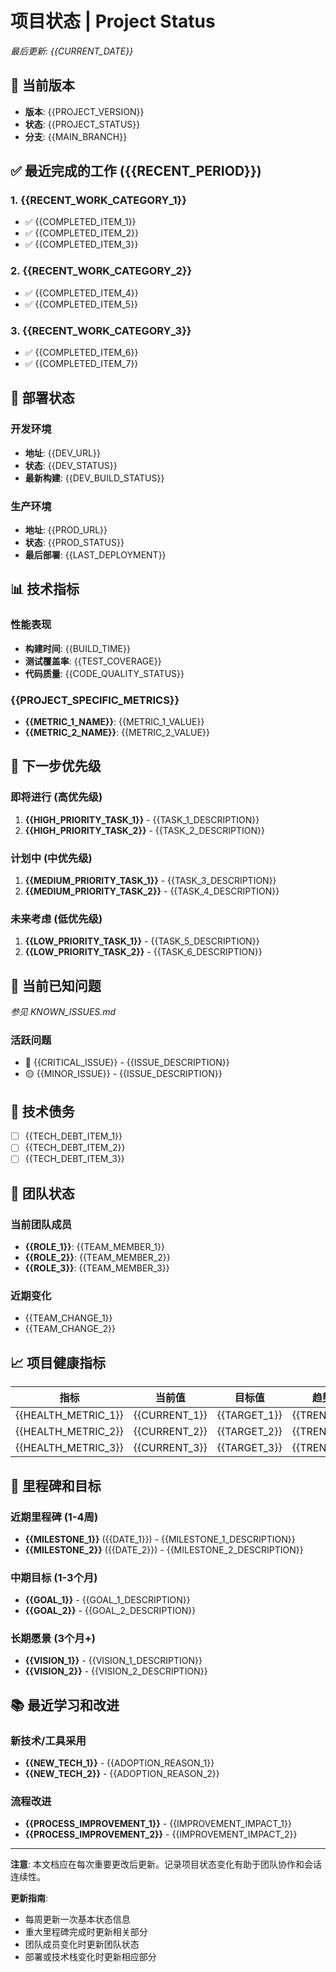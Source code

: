 # 项目状态 | Project Status

*最后更新: {{CURRENT_DATE}}*

## 🎯 当前版本
- **版本**: {{PROJECT_VERSION}}
- **状态**: {{PROJECT_STATUS}}
- **分支**: {{MAIN_BRANCH}}

## ✅ 最近完成的工作 ({{RECENT_PERIOD}})

### 1. {{RECENT_WORK_CATEGORY_1}}
- ✅ {{COMPLETED_ITEM_1}}
- ✅ {{COMPLETED_ITEM_2}}
- ✅ {{COMPLETED_ITEM_3}}

### 2. {{RECENT_WORK_CATEGORY_2}}
- ✅ {{COMPLETED_ITEM_4}}
- ✅ {{COMPLETED_ITEM_5}}

### 3. {{RECENT_WORK_CATEGORY_3}}
- ✅ {{COMPLETED_ITEM_6}}
- ✅ {{COMPLETED_ITEM_7}}

## 🚀 部署状态

### 开发环境
- **地址**: {{DEV_URL}}
- **状态**: {{DEV_STATUS}}
- **最新构建**: {{DEV_BUILD_STATUS}}

### 生产环境
- **地址**: {{PROD_URL}}
- **状态**: {{PROD_STATUS}}
- **最后部署**: {{LAST_DEPLOYMENT}}

## 📊 技术指标

### 性能表现
- **构建时间**: {{BUILD_TIME}}
- **测试覆盖率**: {{TEST_COVERAGE}}
- **代码质量**: {{CODE_QUALITY_STATUS}}

### {{PROJECT_SPECIFIC_METRICS}}
- **{{METRIC_1_NAME}}**: {{METRIC_1_VALUE}}
- **{{METRIC_2_NAME}}**: {{METRIC_2_VALUE}}

## 🎯 下一步优先级

### 即将进行 (高优先级)
1. **{{HIGH_PRIORITY_TASK_1}}** - {{TASK_1_DESCRIPTION}}
2. **{{HIGH_PRIORITY_TASK_2}}** - {{TASK_2_DESCRIPTION}}

### 计划中 (中优先级)
1. **{{MEDIUM_PRIORITY_TASK_1}}** - {{TASK_3_DESCRIPTION}}
2. **{{MEDIUM_PRIORITY_TASK_2}}** - {{TASK_4_DESCRIPTION}}

### 未来考虑 (低优先级)
1. **{{LOW_PRIORITY_TASK_1}}** - {{TASK_5_DESCRIPTION}}
2. **{{LOW_PRIORITY_TASK_2}}** - {{TASK_6_DESCRIPTION}}

## 🐛 当前已知问题
*参见 KNOWN_ISSUES.md*

### 活跃问题
- 🔴 {{CRITICAL_ISSUE}} - {{ISSUE_DESCRIPTION}}
- 🟡 {{MINOR_ISSUE}} - {{ISSUE_DESCRIPTION}}

## 📝 技术债务
- [ ] {{TECH_DEBT_ITEM_1}}
- [ ] {{TECH_DEBT_ITEM_2}}
- [ ] {{TECH_DEBT_ITEM_3}}

## 👥 团队状态

### 当前团队成员
- **{{ROLE_1}}**: {{TEAM_MEMBER_1}}
- **{{ROLE_2}}**: {{TEAM_MEMBER_2}}
- **{{ROLE_3}}**: {{TEAM_MEMBER_3}}

### 近期变化
- {{TEAM_CHANGE_1}}
- {{TEAM_CHANGE_2}}

## 📈 项目健康指标

| 指标 | 当前值 | 目标值 | 趋势 |
|------|--------|--------|------|
| {{HEALTH_METRIC_1}} | {{CURRENT_1}} | {{TARGET_1}} | {{TREND_1}} |
| {{HEALTH_METRIC_2}} | {{CURRENT_2}} | {{TARGET_2}} | {{TREND_2}} |
| {{HEALTH_METRIC_3}} | {{CURRENT_3}} | {{TARGET_3}} | {{TREND_3}} |

## 🔮 里程碑和目标

### 近期里程碑 (1-4周)
- **{{MILESTONE_1}}** ({{DATE_1}}) - {{MILESTONE_1_DESCRIPTION}}
- **{{MILESTONE_2}}** ({{DATE_2}}) - {{MILESTONE_2_DESCRIPTION}}

### 中期目标 (1-3个月)
- **{{GOAL_1}}** - {{GOAL_1_DESCRIPTION}}
- **{{GOAL_2}}** - {{GOAL_2_DESCRIPTION}}

### 长期愿景 (3个月+)
- **{{VISION_1}}** - {{VISION_1_DESCRIPTION}}
- **{{VISION_2}}** - {{VISION_2_DESCRIPTION}}

## 📚 最近学习和改进

### 新技术/工具采用
- **{{NEW_TECH_1}}** - {{ADOPTION_REASON_1}}
- **{{NEW_TECH_2}}** - {{ADOPTION_REASON_2}}

### 流程改进
- **{{PROCESS_IMPROVEMENT_1}}** - {{IMPROVEMENT_IMPACT_1}}
- **{{PROCESS_IMPROVEMENT_2}}** - {{IMPROVEMENT_IMPACT_2}}

---

**注意**: 本文档应在每次重要更改后更新。记录项目状态变化有助于团队协作和会话连续性。

**更新指南**:
- 每周更新一次基本状态信息
- 重大里程碑完成时更新相关部分
- 团队成员变化时更新团队状态
- 部署或技术栈变化时更新相应部分